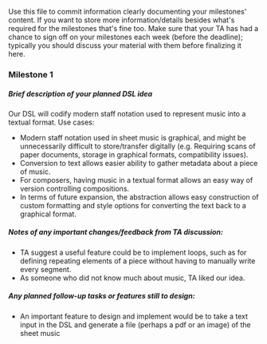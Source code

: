 Use this file to commit information clearly documenting your milestones'
content. If you want to store more information/details besides what's required
for the milestones that's fine too. Make sure that your TA has had a chance to
sign off on your milestones each week (before the deadline); typically you
should discuss your material with them before finalizing it here.


### Milestone 1

##### Brief description of your planned DSL idea
Our DSL will codify modern staff notation used to represent music into a
textual format.
Use cases: 
* Modern staff notation used in sheet music is graphical, and might be unnecessarily
difficult to store/transfer digitally (e.g. Requiring scans of paper documents,
storage in graphical formats, compatibility issues).
* Conversion to text allows easier ability to gather metadata about a piece of music.
* For composers, having music in a textual format allows an easy way of version
controlling compositions.
* In terms of future expansion, the abstraction allows easy construction of custom
formatting and style options for converting the text back to a graphical format.

##### Notes of any important changes/feedback from TA discussion:
* TA suggest a useful feature could be to implement loops, such as for defining
repeating elements of a piece without having to manually write every segment.
*  As someone who did not know much about music, TA liked our idea.

##### Any planned follow-up tasks or features still to design:
* An important feature to design and implement would be to take a text input in the DSL
and generate a file (perhaps a pdf or an image) of the sheet music
